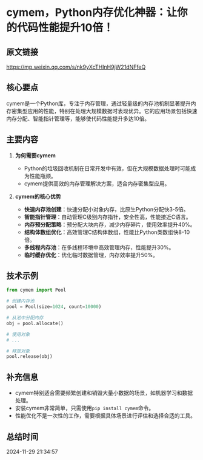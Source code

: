 # cymem，Python内存优化神器：让你的代码性能提升10倍！

## 原文链接
https://mp.weixin.qq.com/s/nk9yXcTHInH9jW21dNFfeQ

## 核心要点
cymem是一个Python库，专注于内存管理，通过轻量级的内存池机制显著提升内存密集型应用的性能，特别在处理大规模数据时表现优异。它的应用场景包括快速内存分配、智能指针管理等，能够使代码性能提升多达10倍。

## 主要内容
1. **为何需要cymem**
   - Python的垃圾回收机制在日常开发中有效，但在大规模数据处理时可能成为性能瓶颈。
   - cymem提供高效的内存管理解决方案，适合内存密集型应用。

2. **cymem的核心优势**
   - **快速内存池创建**：快速分配小对象内存，比原生Python分配快3-5倍。
   - **智能指针管理**：自动管理C级别内存指针，安全性高，性能接近C语言。
   - **内存预分配策略**：预分配大块内存，减少内存碎片，使用效率提升40%。
   - **结构体数组优化**：高效管理C结构体数组，性能比Python类数组快8-10倍。
   - **多线程内存池**：在多线程环境中高效管理内存，性能提升30%。
   - **临时缓存优化**：优化临时数据管理，内存效率提升50%。

## 技术示例
```python
from cymem import Pool

# 创建内存池
pool = Pool(size=1024, count=10000)

# 从池中分配内存
obj = pool.allocate()

# 使用对象
# ...

# 释放对象
pool.release(obj)
```

## 补充信息
- cymem特别适合需要频繁创建和销毁大量小数据的场景，如机器学习和数据处理。
- 安装cymem非常简单，只需使用`pip install cymem`命令。
- 性能优化不是一次性的工作，需要根据具体场景进行评估和选择合适的工具。

## 总结时间
2024-11-29 21:34:57
